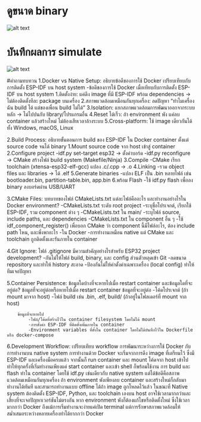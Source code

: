 # ดูขนาด binary

![alt text](image.png)


# บันทึกผลการ simulate
![alt text](image-1.png)



#คำถามทบทวน
1.Docker vs Native Setup: อธิบายข้อดีของการใช้ Docker เปรียบเทียบกับการติดตั้ง ESP-IDF บน host system
    -ข้อดีของการใช้ Docker เมื่อเทียบกับการติดตั้ง ESP-IDF บน host system
        1.ติดตั้งง่าย: แค่ดึง image ที่มี ESP-IDF พร้อม dependencies → ไม่ต้องติดตั้งทีละ package บนเครื่อง
        2.สภาพแวดล้อมเหมือนกันทุกเครื่อง: ลดปัญหา “ทำไมเครื่องฉัน build ได้ แต่ของเพื่อน build ไม่ได้”
        3.Isolation: แยกสภาพแวดล้อมการพัฒนาออกจากระบบหลัก → ไม่ไปปนกับ library/โปรแกรมอื่น
        4.Reset ได้เร็ว: ถ้า environment พัง แค่ลบ container แล้วสร้างใหม่ ไม่ต้องเสียเวลาล้างระบบ
        5.Cross-platform: ใช้ image เดียวกันได้ทั้ง Windows, macOS, Linux

2.Build Process: อธิบายขั้นตอนการ build ของ ESP-IDF ใน Docker container ตั้งแต่ source code จนได้ binary
    1.Mount source code จาก host เข้าสู่ container
    2.Configure project
        -idf.py set-target esp32 → ตั้งค่าบอร์ด
        -idf.py reconfigure → CMake สร้างไฟล์ build system (Makefile/Ninja)
    3.Compile
        -CMake เรียก toolchain (xtensa-esp32-elf-gcc) แปลง .c/.cpp → .o
    4.Linking
        -รวม object files และ libraries → ได้ .elf
    5.Generate binaries
        -แปลง ELF เป็น .bin หลายไฟล์ เช่น bootloader.bin, partition-table.bin, app.bin
    6.พร้อม Flash
        -ใช้ idf.py flash เพื่อลง binary ลงบอร์ดผ่าน USB/UART

3.CMake Files: บทบาทของไฟล์ CMakeLists.txt แต่ละไฟล์คืออะไร และทำงานอย่างไรใน Docker environment?
    -CMakeLists.txt ระดับ root project
        -ระบุชื่อโปรเจกต์, เรียกใช้ ESP-IDF, รวม component ต่าง ๆ
    -CMakeLists.txt ใน main/
        -ระบุไฟล์ source, include paths, และ dependencies
    -CMakeLists.txt ใน component อื่น ๆ
        -ใช้ idf_component_register() เพื่อบอก CMake ว่า component นี้มีไฟล์อะไร, ต้อง include path ไหน, และพึ่งพาอะไร
    -ใน Docker
        -การทำงานเหมือน native แต่ CMake และ toolchain ถูกติดตั้งและรันภายใน container

4.Git Ignore: ไฟล์ .gitignore มีความสำคัญอย่างไรสำหรับ ESP32 project development?
    -กันไม่ให้ไฟล์ build, binary, และ config ส่วนตัวหลุดเข้า Git
    -ลดขนาด repository และทำให้ history สะอาด
    -ป้องกันไม่ให้ค่าตั้งค่าเฉพาะเครื่อง (local config) ทำให้ทีมเจอปัญหา

5.Container Persistence: ข้อมูลใดบ้างที่จะหายไปเมื่อ restart container และข้อมูลใดที่จะอยู่ต่อ?
    ข้อมูลที่จะอยู่ต่อหรือหายไปเมื่อ restart container
        ข้อมูลที่จะอยู่ต่อ
            -โค้ดโปรเจกต์ (ถ้า mount มาจาก host)
            -ไฟล์ build เช่น .bin, .elf, build/ (ถ้าอยู่ในโฟลเดอร์ที่ mount จาก host)

        ข้อมูลที่จะหายไป
            -ไฟล์/โค้ดที่สร้างไว้ใน container filesystem โดยไม่ได้ mount
            -การตั้งค่า ESP-IDF ที่ติดตั้งเพิ่มภายใน container
            -Environment variables ที่ตั้งใน container โดยไม่ได้บันทึกไว้ใน Dockerfile หรือ docker-compose

6.Development Workflow: เปรียบเทียบ workflow การพัฒนาระหว่างการใช้ Docker กับการทำงานบน native system
    การทำงานด้วย Docker จะเริ่มจากการดึง image ที่เตรียมไว้ ซึ่งมี ESP-IDF และเครื่องมือครบแล้ว จากนั้นก็ run container และ mount โค้ดจาก host เข้าไป ทำให้ทุกครั้งที่เริ่มทำงานเพียงแค่ start container และเข้า shell ก็พร้อมใช้งาน การ build และ flash ทำใน container โดยใช้ idf.py เช่นเดียวกับ native system แต่ได้ข้อดีคือสภาพแวดล้อมเหมือนกันทุกเครื่อง ถ้า environment พังเพียงลบ container และสร้างใหม่ก็กลับมาทำงานได้ทันที และสามารถทำงานแบบ offline ได้ถ้า image ถูกโหลดไว้แล้ว
    ในขณะที่ Native system ต้องติดตั้ง ESP-IDF, Python, และ toolchain เองบน host อาจใช้เวลามากกว่าและเสี่ยงที่จะเจอปัญหาเวอร์ชันไม่ตรงกัน หาก environment พังก็ต้องแก้ไขหรือติดตั้งใหม่ ซึ่งใช้เวลามากกว่า Docker ถึงแม้การเริ่มทำงานจะง่ายแค่เปิด terminal แต่การรักษาสภาพแวดล้อมให้สม่ำเสมอระหว่างหลายเครื่องทำได้ยากกว่า Docker